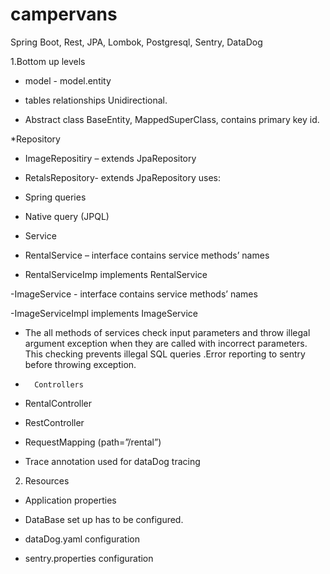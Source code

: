 # campervans
Spring Boot, Rest, JPA, Lombok, Postgresql, Sentry, DataDog

1.Bottom up levels
*	model - model.entity
-	tables relationships Unidirectional.

-	Abstract class BaseEntity, MappedSuperClass, contains primary key id.

*Repository 

-	ImageRepositiry – extends JpaRepository

-	RetalsRepository- extends JpaRepository uses:

-	Spring queries 

-	Native query (JPQL)

*	Service

-	RentalService – interface contains service methods’ names

-	RentalServiceImp implements RentalService

-ImageService - interface contains service methods’ names

-ImageServiceImpl implements ImageService

-	The all methods of services check input parameters and throw illegal argument exception when they are called with  incorrect parameters. This checking prevents  illegal SQL queries .Error reporting to sentry before throwing exception.
*       Controllers

-	RentalController

-	RestController

-	RequestMapping (path=”/rental”)

-	Trace annotation used for dataDog tracing

2. Resources
*	Application properties 

-	DataBase set up has to be configured.

-	dataDog.yaml configuration

-	sentry.properties configuration
